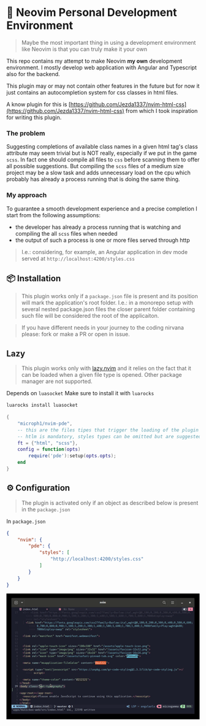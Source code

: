 # 🔧 Neovim Personal Development Environment

> Maybe the most important thing in using a development environment like Neovim is that you can truly make it your own

This repo contains my attempt to make Neovim __my own__ development environment.
I mostly develop web application with Angular and Typescript also for the backend.

This plugin may or may not contain other features in the future but for now it just contains an autocompletion system for css classes in html files.

A know plugin for this is [https://github.com/Jezda1337/nvim-html-css](https://github.com/Jezda1337/nvim-html-css) from which I took inspiration for writing this plugin.

### The problem

Suggesting completions of available class names in a given html tag's class attribute may seem trivial but is NOT really, especially if we put in the game `scss`. In fact one should compile all files to `css` before scanning them to offer all possible suggestions. But compiling the `scss` files of a medium size project may be a slow task and adds unnecessary load on the cpu which probably has already a process running that is doing the same thing.

### My approach

To guarantee a smooth development experience and a precise completion I start from the following assumptions:

 - the developer has already a process running that is watching and compiling the all `scss` files when needed
 - the output of such a process is one or more files served through http

> I.e.: considering, for example, an Angular application in dev mode served at `http://localhost:4200/styles.css`



## 📦 Installation

> This plugin works only if a `package.json` file is present and its position will mark the application's root folder. I.e.: in a monorepo setup with several nested package.json files the closer parent folder containing such file will be considered the root of the applicaiton.

> If you have different needs in your journey to the coding nirvana please: fork or make a PR or open in issue.


## Lazy

>  This plugin works only with [lazy.nvim](https://github.com/folke/lazy.nvim) and it relies on the fact that it can be loaded when a given file type is opened. Other package manager are not supported.

Depends on `luasocket`
Make sure to install it with `luarocks`
```bash
luarocks install luasocket
```


```lua
{
    "microph1/nvim-pde",
    -- this are the files tipes that trigger the loading of the plugin
    -- htlm is mandatory, styles types can be omitted but are suggested
    ft = {"html", "scss"},
    config = function(opts)
        require('pde'):setup(opts.opts);
    end
}
```

## ⚙ Configuration

> The plugin is activated only if an object as described below is present in the `package.json`

In `package.json`
```json
{
    "nvim": {
        "pde": {
            "styles": [
                "http://localhost:4200/styles.css"
            ]
        }
    }
}
```
![example](https://raw.githubusercontent.com/microph1/nvim-pde/master/.github/assets/autocompletion_example.gif)
